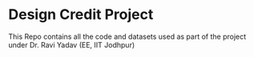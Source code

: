 # Design Credit Project
This Repo contains all the code and datasets used as part of the project under Dr. Ravi Yadav (EE, IIT Jodhpur)